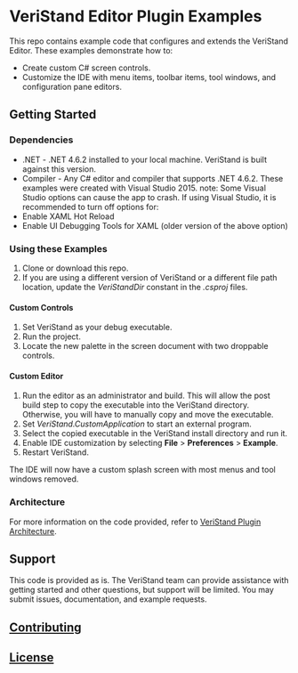 # VeriStand Editor Plugin Examples

This repo contains example code that configures and extends the VeriStand Editor. These examples demonstrate how to:
* Create custom C# screen controls.
* Customize the IDE with menu items, toolbar items, tool windows, and configuration pane editors.

## Getting Started

### Dependencies
* .NET - .NET 4.6.2 installed to your local machine. VeriStand is built against this version.
* Compiler - Any C# editor and compiler that supports .NET 4.6.2. These examples were created with Visual Studio 2015.
note: Some Visual Studio options can cause the app to crash. If using Visual Studio, it is recommended to turn off options for:
* Enable XAML Hot Reload
* Enable UI Debugging Tools for XAML (older version of the above option)

### Using these Examples
1. Clone or download this repo.
1. If you are using a different version of VeriStand or a different file path location, update the *VeriStandDir* constant in the *.csproj* files.

#### Custom Controls
1. Set VeriStand as your debug executable.
1. Run the project.
1. Locate the new palette in the screen document with two droppable controls.

#### Custom Editor
1. Run the editor as an administrator and build. This will allow the post build step to copy the executable into the VeriStand directory. Otherwise, you will have to manually copy and move the executable.
1. Set *VeriStand.CustomApplication* to start an external program.
1. Select the copied executable in the VeriStand install directory and run it.
1. Enable IDE customization by selecting **File** > **Preferences** > **Example**.
1. Restart VeriStand.

The IDE will now have a custom splash screen with most menus and tool windows removed.

### Architecture
For more information on the code provided, refer to [VeriStand Plugin Architecture](VeriStandCustomControls/ARCHITECTURE.md).

## Support

This code is provided as is. The VeriStand team can provide assistance with getting started and other questions, but support will be limited. You may submit issues, documentation, and example requests.

## [Contributing](CONTRIBUTING.md)

## [License](LICENSE)
